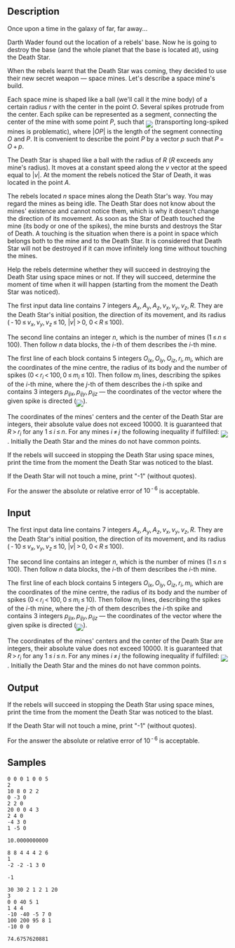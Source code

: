 ## Description

<div><p>Once upon a time in the galaxy of far, far away...</p><p>Darth Wader found out the location of a rebels' base. Now he is going to destroy the base (and the whole planet that the base is located at), using the Death Star.</p><p>When the rebels learnt that the Death Star was coming, they decided to use their new secret weapon — space mines. Let's describe a space mine's build.</p><p>Each space mine is shaped like a ball (we'll call it the mine body) of a certain radius <span class="tex-span"><i>r</i></span> with the center in the point <span class="tex-span"><i>O</i></span>. Several spikes protrude from the center. Each spike can be represented as a segment, connecting the center of the mine with some point <span class="tex-span"><i>P</i></span>, such that <img align="middle" class="tex-formula" src="./25532/file/WThKITFM.png" style="max-width: 100.0%;max-height: 100.0%;"> (transporting long-spiked mines is problematic), where <span class="tex-span">|<i>OP</i>|</span> is the length of the segment connecting <span class="tex-span"><i>O</i></span> and <span class="tex-span"><i>P</i></span>. It is convenient to describe the point <span class="tex-span"><i>P</i></span> by a vector <span class="tex-span"><i>p</i></span> such that <span class="tex-span"><i>P</i> = <i>O</i> + <i>p</i></span>.</p><p>The Death Star is shaped like a ball with the radius of <span class="tex-span"><i>R</i></span> (<span class="tex-span"><i>R</i></span> exceeds any mine's radius). It moves at a constant speed along the <span class="tex-span"><i>v</i></span> vector at the speed equal to <span class="tex-span">|<i>v</i>|</span>. At the moment the rebels noticed the Star of Death, it was located in the point <span class="tex-span"><i>A</i></span>.</p><p>The rebels located <span class="tex-span"><i>n</i></span> space mines along the Death Star's way. You may regard the mines as being idle. The Death Star does not know about the mines' existence and cannot notice them, which is why it doesn't change the direction of its movement. As soon as the Star of Death touched the mine (its body or one of the spikes), the mine bursts and destroys the Star of Death. A touching is the situation when there is a point in space which belongs both to the mine and to the Death Star. It is considered that Death Star will not be destroyed if it can move infinitely long time without touching the mines.</p><p>Help the rebels determine whether they will succeed in destroying the Death Star using space mines or not. If they will succeed, determine the moment of time when it will happen (starting from the moment the Death Star was noticed).</p></div><div class="input-specification"><p>The first input data line contains <span class="tex-span">7</span> integers <span class="tex-span"><i>A</i><sub class="lower-index"><i>x</i></sub>, <i>A</i><sub class="lower-index"><i>y</i></sub>, <i>A</i><sub class="lower-index"><i>z</i></sub>, <i>v</i><sub class="lower-index"><i>x</i></sub>, <i>v</i><sub class="lower-index"><i>y</i></sub>, <i>v</i><sub class="lower-index"><i>z</i></sub>, <i>R</i></span>. They are the Death Star's initial position, the direction of its movement, and its radius (<span class="tex-span"> - 10 ≤ <i>v</i><sub class="lower-index"><i>x</i></sub>, <i>v</i><sub class="lower-index"><i>y</i></sub>, <i>v</i><sub class="lower-index"><i>z</i></sub> ≤ 10</span>, <span class="tex-span">|<i>v</i>| &gt; 0</span>, <span class="tex-span">0 &lt; <i>R</i> ≤ 100</span>).</p><p>The second line contains an integer <span class="tex-span"><i>n</i></span>, which is the number of mines (<span class="tex-span">1 ≤ <i>n</i> ≤ 100</span>). Then follow <span class="tex-span"><i>n</i></span> data blocks, the <span class="tex-span"><i>i</i></span>-th of them describes the <span class="tex-span"><i>i</i></span>-th mine.</p><p>The first line of each block contains <span class="tex-span">5</span> integers <span class="tex-span"><i>O</i><sub class="lower-index"><i>ix</i></sub>, <i>O</i><sub class="lower-index"><i>iy</i></sub>, <i>O</i><sub class="lower-index"><i>iz</i></sub>, <i>r</i><sub class="lower-index"><i>i</i></sub>, <i>m</i><sub class="lower-index"><i>i</i></sub></span>, which are the coordinates of the mine centre, the radius of its body and the number of spikes (<span class="tex-span">0 &lt; <i>r</i><sub class="lower-index"><i>i</i></sub> &lt; 100, 0 ≤ <i>m</i><sub class="lower-index"><i>i</i></sub> ≤ 10</span>). Then follow <span class="tex-span"><i>m</i><sub class="lower-index"><i>i</i></sub></span> lines, describing the spikes of the <span class="tex-span"><i>i</i></span>-th mine, where the <span class="tex-span"><i>j</i></span>-th of them describes the <span class="tex-span"><i>i</i></span>-th spike and contains <span class="tex-span">3</span> integers <span class="tex-span"><i>p</i><sub class="lower-index"><i>ijx</i></sub>, <i>p</i><sub class="lower-index"><i>ijy</i></sub>, <i>p</i><sub class="lower-index"><i>ijz</i></sub></span> — the coordinates of the vector where the given spike is directed (<img align="middle" class="tex-formula" src="./25532/file/S4iyyX3p.png" style="max-width: 100.0%;max-height: 100.0%;">).</p><p>The coordinates of the mines' centers and the center of the Death Star are integers, their absolute value does not exceed <span class="tex-span">10000</span>. It is guaranteed that <span class="tex-span"><i>R</i> &gt; <i>r</i><sub class="lower-index"><i>i</i></sub></span> for any <span class="tex-span">1 ≤ <i>i</i> ≤ <i>n</i></span>. For any mines <span class="tex-span"><i>i</i> ≠ <i>j</i></span> the following inequality if fulfilled: <img align="middle" class="tex-formula" src="./25532/file/jBzZFHVq.png" style="max-width: 100.0%;max-height: 100.0%;">. Initially the Death Star and the mines do not have common points.</p></div><div class="output-specification"><p>If the rebels will succeed in stopping the Death Star using space mines, print the time from the moment the Death Star was noticed to the blast.</p><p>If the Death Star will not touch a mine, print "-1" (without quotes).</p><p>For the answer the absolute or relative error of <span class="tex-span">10<sup class="upper-index"> - 6</sup></span> is acceptable.</p></div>


## Input

<p>The first input data line contains <span class="tex-span">7</span> integers <span class="tex-span"><i>A</i><sub class="lower-index"><i>x</i></sub>, <i>A</i><sub class="lower-index"><i>y</i></sub>, <i>A</i><sub class="lower-index"><i>z</i></sub>, <i>v</i><sub class="lower-index"><i>x</i></sub>, <i>v</i><sub class="lower-index"><i>y</i></sub>, <i>v</i><sub class="lower-index"><i>z</i></sub>, <i>R</i></span>. They are the Death Star's initial position, the direction of its movement, and its radius (<span class="tex-span"> - 10 ≤ <i>v</i><sub class="lower-index"><i>x</i></sub>, <i>v</i><sub class="lower-index"><i>y</i></sub>, <i>v</i><sub class="lower-index"><i>z</i></sub> ≤ 10</span>, <span class="tex-span">|<i>v</i>| &gt; 0</span>, <span class="tex-span">0 &lt; <i>R</i> ≤ 100</span>).</p><p>The second line contains an integer <span class="tex-span"><i>n</i></span>, which is the number of mines (<span class="tex-span">1 ≤ <i>n</i> ≤ 100</span>). Then follow <span class="tex-span"><i>n</i></span> data blocks, the <span class="tex-span"><i>i</i></span>-th of them describes the <span class="tex-span"><i>i</i></span>-th mine.</p><p>The first line of each block contains <span class="tex-span">5</span> integers <span class="tex-span"><i>O</i><sub class="lower-index"><i>ix</i></sub>, <i>O</i><sub class="lower-index"><i>iy</i></sub>, <i>O</i><sub class="lower-index"><i>iz</i></sub>, <i>r</i><sub class="lower-index"><i>i</i></sub>, <i>m</i><sub class="lower-index"><i>i</i></sub></span>, which are the coordinates of the mine centre, the radius of its body and the number of spikes (<span class="tex-span">0 &lt; <i>r</i><sub class="lower-index"><i>i</i></sub> &lt; 100, 0 ≤ <i>m</i><sub class="lower-index"><i>i</i></sub> ≤ 10</span>). Then follow <span class="tex-span"><i>m</i><sub class="lower-index"><i>i</i></sub></span> lines, describing the spikes of the <span class="tex-span"><i>i</i></span>-th mine, where the <span class="tex-span"><i>j</i></span>-th of them describes the <span class="tex-span"><i>i</i></span>-th spike and contains <span class="tex-span">3</span> integers <span class="tex-span"><i>p</i><sub class="lower-index"><i>ijx</i></sub>, <i>p</i><sub class="lower-index"><i>ijy</i></sub>, <i>p</i><sub class="lower-index"><i>ijz</i></sub></span> — the coordinates of the vector where the given spike is directed (<img align="middle" class="tex-formula" src="./25532/file/S4iyyX3p.png" style="max-width: 100.0%;max-height: 100.0%;">).</p><p>The coordinates of the mines' centers and the center of the Death Star are integers, their absolute value does not exceed <span class="tex-span">10000</span>. It is guaranteed that <span class="tex-span"><i>R</i> &gt; <i>r</i><sub class="lower-index"><i>i</i></sub></span> for any <span class="tex-span">1 ≤ <i>i</i> ≤ <i>n</i></span>. For any mines <span class="tex-span"><i>i</i> ≠ <i>j</i></span> the following inequality if fulfilled: <img align="middle" class="tex-formula" src="./25532/file/jBzZFHVq.png" style="max-width: 100.0%;max-height: 100.0%;">. Initially the Death Star and the mines do not have common points.</p>


## Output

<p>If the rebels will succeed in stopping the Death Star using space mines, print the time from the moment the Death Star was noticed to the blast.</p><p>If the Death Star will not touch a mine, print "-1" (without quotes).</p><p>For the answer the absolute or relative error of <span class="tex-span">10<sup class="upper-index"> - 6</sup></span> is acceptable.</p>


## Samples

```input1
0 0 0 1 0 0 5
2
10 8 0 2 2
0 -3 0
2 2 0
20 0 0 4 3
2 4 0
-4 3 0
1 -5 0

```

```output1
10.0000000000
```






```input2
8 8 4 4 4 2 6
1
-2 -2 -1 3 0

```

```output2
-1
```






```input3
30 30 2 1 2 1 20
3
0 0 40 5 1
1 4 4
-10 -40 -5 7 0
100 200 95 8 1
-10 0 0

```

```output3
74.6757620881
```



